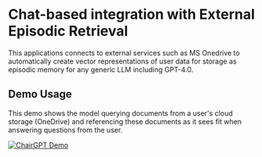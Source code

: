 # Chat-based integration with External Episodic Retrieval
This applications connects to external services such as MS Onedrive to automatically create vector representations of user data for storage as episodic memory for any generic LLM including GPT-4.0.


## Demo Usage
This demo shows the model querying documents from a user's cloud storage (OneDrive) and referencing these documents as it sees fit when answering questions from the user.

[![ChairGPT Demo]((https://img.youtube.com/vi/i2psCIiAZ88/0.jpg))](https://youtu.be/i2psCIiAZ88)
